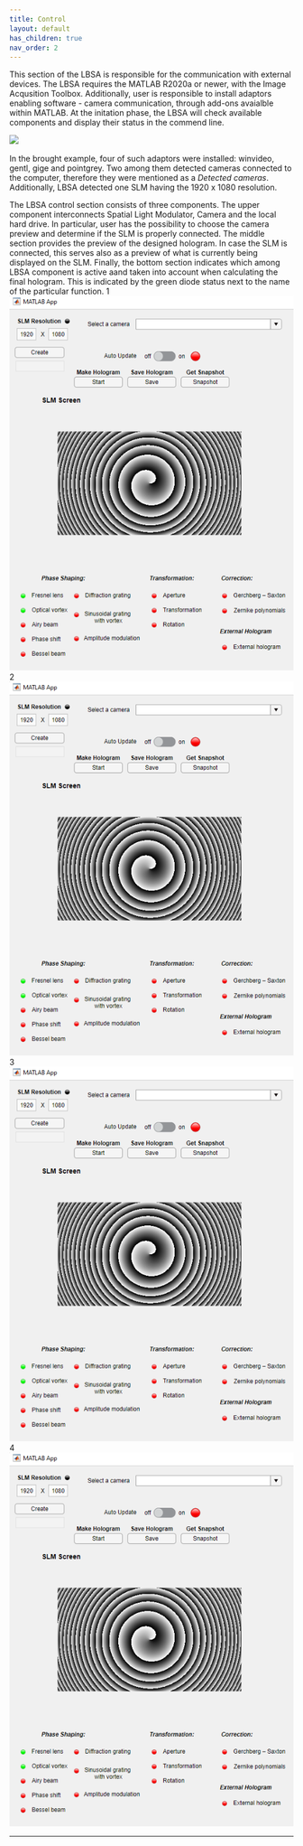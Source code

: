 ```yaml
---
title: Control
layout: default
has_children: true
nav_order: 2
---
```


This section of the LBSA is responsible for the communication with external devices. The LBSA requires the MATLAB R2020a or newer, with the Image Acqusition Toolbox. Additionally, user is responsible to install adaptors enabling software - camera communication, through add-ons avaialble within MATLAB. At the initation phase, the LBSA will check available components and display their status in the commend line.

![](/lbsa/assets/images/Command_line.png)

In the brought example, four of such adaptors were installed: winvideo, gentl, gige and pointgrey. Two among them detected cameras connected to the computer, therefore they were mentioned as a _Detected cameras_. Additionally, LBSA detected one SLM having the 1920 x 1080 resolution.

The LBSA control section consists of three components. The upper component interconnects Spatial Light Modulator, Camera and the local hard drive. In particular, user has the possibility to choose the camera preview and determine if the SLM is properly connected. The middle section provides the preview of the designed hologram. In case the SLM is connected, this serves also as a preview of what is currently being displayed on the SLM. Finally, the bottom section indicates which among LBSA component is active aand taken into account when calculating the final hologram. This is indicated by the green diode status next to the name of the particular function. 
1
![](../assets/images/Control_full.png)
2
![](../assets/images/Control_full.PNG)
3
![](./assets/images/Control_full.PNG)
4
![](./assets/images/Control_full.png)


----
